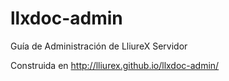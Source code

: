 llxdoc-admin
============

Guía de Administración de LliureX Servidor

Construida en http://lliurex.github.io/llxdoc-admin/
